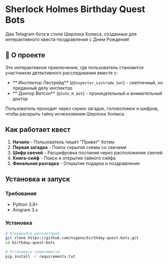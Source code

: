 # Sherlock Holmes Birthday Quest Bots

Два Telegram бота в стиле Шерлока Холмса, созданные для интерактивного квеста-поздравления с Днем Рождения!

## 📖 О проекте

Это интерактивное приключение, где пользователь становится участником детективного расследования вместе с:
- ** Инспектор Лестрейд** (`@Inspector_Lestrade_bot`) - скептичный, но преданный делу инспектор
- ** Доктор Ватсон** (`@John_H_bot`) - проницательный и внимательный доктор

Пользователь проходит через серию загадок, головоломок и шифров, чтобы раскрыть тайну исчезновения Шерлока Холмса.

##  Как работает квест

1. **Начало** - Пользователь пишет "Привет" ботам
2. **Первая загадка** - Поиск скрытой схемы со свечами
3. **Шифр свечей** - Расшифровка послания через расположение свечей
4. **Книга-сейф** - Поиск и открытие тайного сейфа
5. **Финальная разгадка** - Открытие подарка и поздравления

##  Установка и запуск

### Требования
- Python 3.8+
- Aiogram 3.x

### Установка
```bash
# Клонируйте репозиторий
git clone https://github.com/nigano/birthday-quest-bots.git
cd birthday-quest-bots

# Установите зависимости
pip install -r requirements.txt
